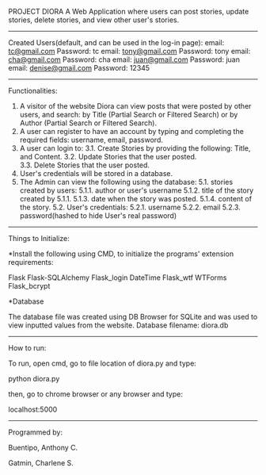 PROJECT DIORA
A Web Application where users can post stories, update stories, delete stories, and view other user's stories. 
______________________________________________________________________________________________________________

Created Users(default, and can be used in the log-in page):
email: tc@gmail.com Password: tc
email: tony@gmail.com Password: tony
email: cha@gmail.com Password: cha
email: juan@gmail.com Password: juan
email: denise@gmail.com Password: 12345

______________________________________________________________________________________________________________

Functionalities:

1. A visitor of the website Diora can view posts that were posted 
   by other users, and search: by Title (Partial Search or Filtered Search) or by Author (Partial Search or Filtered Search).
2. A user can register to have an account by typing and completing the required fields: username, email, password.
3. A user can login to: 
	3.1. Create Stories by providing the following: Title, and Content. 
	3.2. Update Stories that the user posted.  
	3.3. Delete Stories that the user posted.
4. User's credentials will be stored in a database.
5. The Admin can view the following using the database: 
	5.1. stories created by users:
		5.1.1. author or user's username
		5.1.2. title of the story created by 5.1.1.
		5.1.3. date when the story was posted.
		5.1.4. content of the story.
	5.2. User's credentials:
		5.2.1. username
		5.2.2. email
		5.2.3. password(hashed to hide User's real password)
_______________________________________________________________________________________________________________

Things to Initialize:

*Install the following using CMD, to initialize the programs' extension requirements:

Flask
Flask-SQLAlchemy
Flask_login
DateTime
Flask_wtf
WTForms
Flask_bcrypt

*Database

The database file was created using DB Browser for SQLite and was used to view inputted values from the website.
Database filename: diora.db

_______________________________________________________________________________________________________________

How to run:

To run, open cmd, go to file location of diora.py and type:

python diora.py

then, go to chrome browser or any browser and type: 

localhost:5000

_______________________________________________________________________________________________________________

Programmed by: 

Buentipo, Anthony C.

Gatmin, Charlene S.

